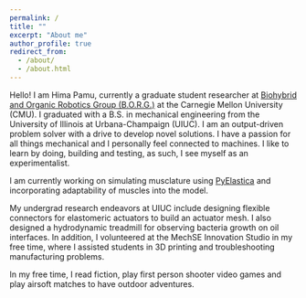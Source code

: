 ```yaml
---
permalink: /
title: ""
excerpt: "About me"
author_profile: true
redirect_from: 
  - /about/
  - /about.html
---
```


Hello! I am Hima Pamu, currently a graduate student researcher at <a href="https://www.meche.engineering.cmu.edu/faculty/webster-wood-borg.html" target="_blank">Biohybrid and Organic Robotics Group (B.O.R.G.)</a> at the Carnegie Mellon University (CMU). I graduated with a B.S. in mechanical engineering from the University of Illinois at Urbana-Champaign (UIUC). I am an output-driven problem solver with a drive to develop novel solutions. I have a passion for all things mechanical and I personally feel connected to machines. I like to learn by doing, building and testing, as such, I see myself as an experimentalist.

I am currently working on simulating musclature using <a href="https://www.cosseratrods.org/software/pyelastica/" target="_blank">PyElastica</a> and incorporating adaptability of muscles into the model.

My undergrad research endeavors at UIUC include designing flexible connectors for elastomeric actuators to build an actuator mesh. I also designed a hydrodynamic treadmill for observing bacteria growth on oil interfaces. In addition, I volunteered at the MechSE Innovation Studio in my free time, where I assisted students in 3D printing and troubleshooting manufacturing problems.

In my free time, I read fiction, play first person shooter video games and play airsoft matches to have outdoor adventures.
